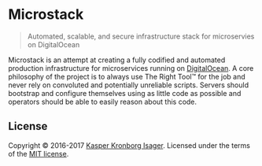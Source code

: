 # Microstack

> Automated, scalable, and secure infrastructure stack for microservies on DigitalOcean

Microstack is an attempt at creating a fully codified and automated production infrastructure for microservices running on [DigitalOcean](https://www.digitalocean.com). A core philosophy of the project is to always use The Right Tool™ for the job and never rely on convoluted and potentially unreliable scripts. Servers should bootstrap and configure themselves using as little code as possible and operators should be able to easily reason about this code.

## License

Copyright &copy; 2016-2017 [Kasper Kronborg Isager](https://github.com/kasperisager). Licensed under the terms of the [MIT license](LICENSE.md).
